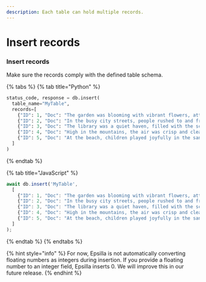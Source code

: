 ```yaml
---
description: Each table can hold multiple records.
---
```


# Insert records

### Insert records

Make sure the records comply with the defined table schema.

{% tabs %}
{% tab title="Python" %}
```python
status_code, response = db.insert(
  table_name="MyTable",
  records=[
    {"ID": 1, "Doc": "The garden was blooming with vibrant flowers, attracting butterflies and bees with their sweet nectar.", "Embedding": [0.05, 0.61, 0.76, 0.74]},
    {"ID": 2, "Doc": "In the busy city streets, people rushed to and fro, hardly noticing the beauty of the day.", "Embedding": [0.19, 0.81, 0.75, 0.11]},
    {"ID": 3, "Doc": "The library was a quiet haven, filled with the scent of old books and the soft rustling of pages.", "Embedding": [0.36, 0.55, 0.47, 0.94]},
    {"ID": 4, "Doc": "High in the mountains, the air was crisp and clear, revealing breathtaking views of the valley below.", "Embedding": [0.18, 0.01, 0.85, 0.80]},
    {"ID": 5, "Doc": "At the beach, children played joyfully in the sand, building castles and chasing the waves.", "Embedding": [0.24, 0.18, 0.22, 0.44]}
  ]
)
```
{% endtab %}

{% tab title="JavaScript" %}
```javascript
await db.insert('MyTable',
  [
    {"ID": 1, "Doc": "The garden was blooming with vibrant flowers, attracting butterflies and bees with their sweet nectar.", "Embedding": [0.05, 0.61, 0.76, 0.74]},
    {"ID": 2, "Doc": "In the busy city streets, people rushed to and fro, hardly noticing the beauty of the day.", "Embedding": [0.19, 0.81, 0.75, 0.11]},
    {"ID": 3, "Doc": "The library was a quiet haven, filled with the scent of old books and the soft rustling of pages.", "Embedding": [0.36, 0.55, 0.47, 0.94]},
    {"ID": 4, "Doc": "High in the mountains, the air was crisp and clear, revealing breathtaking views of the valley below.", "Embedding": [0.18, 0.01, 0.85, 0.80]},
    {"ID": 5, "Doc": "At the beach, children played joyfully in the sand, building castles and chasing the waves.", "Embedding": [0.24, 0.18, 0.22, 0.44]}
  ]
);
```
{% endtab %}
{% endtabs %}

{% hint style="info" %}
For now, Epsilla is not automatically converting floating numbers as integers during insertion. If you provide a floating number to an integer field, Epsilla inserts 0. We will improve this in our future release.
{% endhint %}
